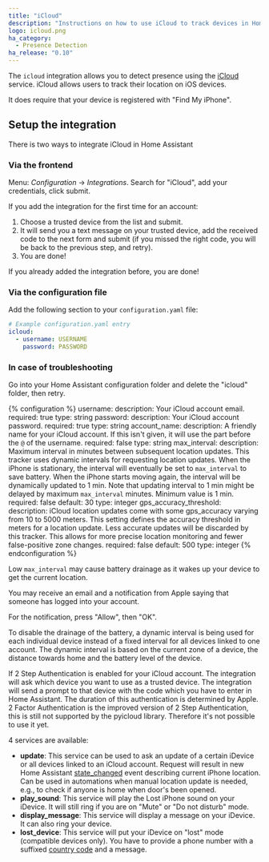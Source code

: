 ```yaml
---
title: "iCloud"
description: "Instructions on how to use iCloud to track devices in Home Assistant."
logo: icloud.png
ha_category:
  - Presence Detection
ha_release: "0.10"
---
```


The `icloud` integration allows you to detect presence using the [iCloud](https://www.icloud.com/) service. iCloud allows users to track their location on iOS devices.

It does require that your device is registered with "Find My iPhone".

## Setup the integration

There is two ways to integrate iCloud in Home Assistant

### Via the frontend

Menu: *Configuration* -> *Integrations*. Search for "iCloud", add your credentials, click submit.

If you add the integration for the first time for an account:
1. Choose a trusted device from the list and submit.
2. It will send you a text message on your trusted device, add the received code to the next form and submit (if you missed the right code, you will be back to the previous step, and retry).
3. You are done!

If you already added the integration before, you are done!

### Via the configuration file

Add the following section to your `configuration.yaml` file:

```yaml
# Example configuration.yaml entry
icloud:
  - username: USERNAME
    password: PASSWORD
```

### In case of troubleshooting

Go into your Home Assistant configuration folder and delete the "icloud" folder, then retry.

{% configuration %}
username:
  description: Your iCloud account email.
  required: true
  type: string
password:
  description: Your iCloud account password.
  required: true
  type: string
account_name:
  description: A friendly name for your iCloud account. If this isn't given, it will use the part before the `@` of the username.
  required: false
  type: string
max_interval:
  description: Maximum interval in minutes between subsequent location updates. This tracker uses dynamic intervals for requesting location updates. When the iPhone is stationary, the interval will eventually be set to `max_interval` to save battery. When the iPhone starts moving again, the interval will be dynamically updated to 1 min. Note that updating interval to 1 min might be delayed by maximum `max_interval` minutes. Minimum value is 1 min.
  required: false
  default: 30
  type: integer
gps_accuracy_threshold:
  description: iCloud location updates come with some gps_accuracy varying from 10 to 5000 meters. This setting defines the accuracy threshold in meters for a location update. Less accurate updates will be discarded by this tracker. This allows for more precise location monitoring and fewer false-positive zone changes.
  required: false
  default: 500
  type: integer
{% endconfiguration %}

<div class='note warning'>

Low `max_interval` may cause battery drainage as it wakes up your device to get the current location.

</div>

<div class='note warning'>
You may receive an email and a notification from Apple saying that someone has logged into your account.

For the notification, press "Allow", then "OK".
</div>

To disable the drainage of the battery, a dynamic interval is being used for each individual device instead of a fixed interval for all devices linked to one account. The dynamic interval is based on the current zone of a device, the distance towards home and the battery level of the device.

If 2 Step Authentication is enabled for your iCloud account. The integration will ask which device you want to use as a trusted device. The integration will send a prompt to that device with the code which you have to enter in Home Assistant. The duration of this authentication is determined by Apple.
2 Factor Authentication is the improved version of 2 Step Authentication, this is still not supported by the pyicloud library. Therefore it's not possible to use it yet.

4 services are available:

- **update**: This service can be used to ask an update of a certain iDevice or all devices linked to an iCloud account. Request will result in new Home Assistant [state_changed](/docs/configuration/events/#event-state_changed) event describing current iPhone location. Can be used in automations when manual location update is needed, e.g., to check if anyone is home when door's been opened.
- **play_sound**: This service will play the Lost iPhone sound on your iDevice. It will still ring if you are on "Mute" or "Do not disturb" mode.
- **display_message**: This service will display a message on your iDevice. It can also ring your device.
- **lost_device**: This service will put your iDevice on "lost" mode (compatible devices only). You have to provide a phone number with a suffixed [country code](https://en.wikipedia.org/wiki/List_of_country_calling_codes) and a message.
